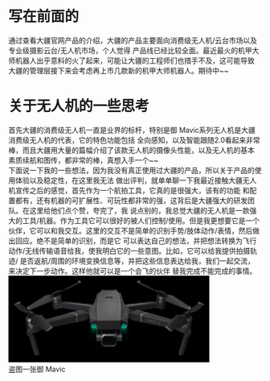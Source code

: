 # 写在前面的
通过查看大疆官网产品的介绍，大疆的产品主要面向消费级无人机/云台市场以及专业级摄影云台/无人机市场，个人觉得
产品线已经比较全面。最近最火的机甲大师机器人出乎意料的火了起来，可能让大疆的工程师们也措手不及，这可能导致
大疆的管理层接下来会考虑再上市几款新的机甲大师机器人。期待中~~
# 关于无人机的一些思考
首先大疆的消费级无人机一直是业界的标杆，特别是御 Mavic系列无人机是大疆消费级无人机的代表，它的特色功能包括
全向感知，以及智能跟随2.0看起来非常棒，而且大疆用大量的篇幅介绍了该款无人机的摄像头性能，以及无人机的基本
素质续航和图传，都非常的棒，真想入手一个~~
<br>下面说一下我的一些想法，因为我没有真正使用过大疆的产品，所以关于产品的使用体验以及稳定性，在这里我无法
做出评判，就单单聊一下我最近接触大疆无人机宣传之后的感觉，首先作为一个航拍工具，它真的是很强大，该有的功能
和配置都有，还有机器的可扩展性、可玩性都非常的强，这背后是大疆强大的研发团队。在这里给他们点个赞，夸完了，我
说点别的，我总觉大疆的无人机是一款强大的工具/机器。作为工具它可以很好的被人们控制/使用。但是我更想要它是一个
伙伴，它可以和我交互。这里的交互不是简单的识别手势/肢体动作/表情，然后做出回应。绝不是简单的识别，而是它
可以表达自己的想法，并把想法转换为飞行动作/无线传输语音给我，使我明白它的一些意图。比如，它可以给我提供拍摄轨迹/
是否返航/周围的环境变换信息等，并把这些信息表达给我，我们一起交流，来决定下一步动作。这样他就可以是一个会飞的伙伴
替我完成不能完成的事情。
<br><img width="400" height="172" src="/assets/img/Mavic.png" />
<br>盗图一张御 Mavic